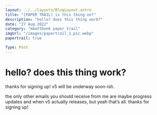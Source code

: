 ```yaml
---
layout: ../../layouts/BlogLayout.astro
title: "[PAPER TRAIL] is this thing on?"
description: "hello? does this thing work?"
date: "27 Aug 2022"
category: "mmattDonk paper trail"
imgUrl: "/images/papertrail_1_pic.webp"
papertrail: true

Type: Post
---
```


# hello? does this thing work?

thanks for signing up! v5 will be underway soon-ish.

the only other emails you should receive from me are maybe progress updates and when v5 actually releases, but yeah that’s all. thanks for signing up!
